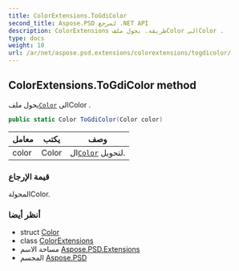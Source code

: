 ```yaml
---
title: ColorExtensions.ToGdiColor
second_title: Aspose.PSD لمرجع .NET API
description: ColorExtensions طريقة. يحول ملفColor الىColor .
type: docs
weight: 10
url: /ar/net/aspose.psd.extensions/colorextensions/togdicolor/
---
```

## ColorExtensions.ToGdiColor method

يحول ملف[`Color`](../../../aspose.psd/color/) الىColor .

```csharp
public static Color ToGdiColor(Color color)
```

| معامل | يكتب | وصف |
| --- | --- | --- |
| color | Color | ال[`Color`](../../../aspose.psd/color/) لتحويل. |

### قيمة الإرجاع

المحولةColor.

### أنظر أيضا

* struct [Color](../../../aspose.psd/color/)
* class [ColorExtensions](../)
* مساحة الاسم [Aspose.PSD.Extensions](../../colorextensions/)
* المجسم [Aspose.PSD](../../../)



